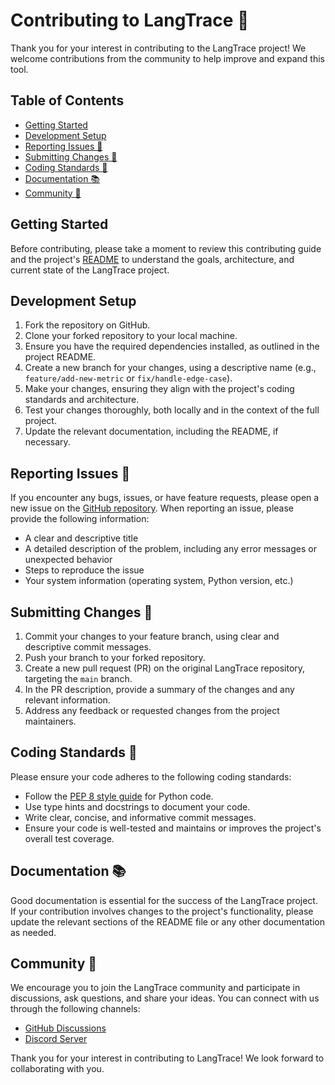 # Contributing to LangTrace 🚀

Thank you for your interest in contributing to the LangTrace project! We welcome contributions from the community to help improve and expand this tool.

## Table of Contents 
- [Getting Started](#getting-started)
- [Development Setup](#development-setup)
- [Reporting Issues 🐛](#reporting-issues) 
- [Submitting Changes 📝](#submitting-changes) 
- [Coding Standards 🤖](#coding-standards) 
- [Documentation 📚](#documentation) 
- [Community 👥](#community) 

## Getting Started

Before contributing, please take a moment to review this contributing guide and the project's [README](README.md) to understand the goals, architecture, and current state of the LangTrace project.

## Development Setup

1. Fork the repository on GitHub.
2. Clone your forked repository to your local machine.
3. Ensure you have the required dependencies installed, as outlined in the project README.
4. Create a new branch for your changes, using a descriptive name (e.g., `feature/add-new-metric` or `fix/handle-edge-case`).
5. Make your changes, ensuring they align with the project's coding standards and architecture.
6. Test your changes thoroughly, both locally and in the context of the full project.
7. Update the relevant documentation, including the README, if necessary.

## Reporting Issues 🐛

If you encounter any bugs, issues, or have feature requests, please open a new issue on the [GitHub repository](https://github.com/Scale3-Labs/langtrace/issues/new/choose). When reporting an issue, please provide the following information:

- A clear and descriptive title
- A detailed description of the problem, including any error messages or unexpected behavior
- Steps to reproduce the issue
- Your system information (operating system, Python version, etc.)

## Submitting Changes 📝

1. Commit your changes to your feature branch, using clear and descriptive commit messages.
2. Push your branch to your forked repository.
3. Create a new pull request (PR) on the original LangTrace repository, targeting the `main` branch.
4. In the PR description, provide a summary of the changes and any relevant information.
5. Address any feedback or requested changes from the project maintainers.

## Coding Standards 🤖

Please ensure your code adheres to the following coding standards:

- Follow the [PEP 8 style guide](https://www.python.org/dev/peps/pep-0008/) for Python code.
- Use type hints and docstrings to document your code.
- Write clear, concise, and informative commit messages.
- Ensure your code is well-tested and maintains or improves the project's overall test coverage.

## Documentation 📚

Good documentation is essential for the success of the LangTrace project. If your contribution involves changes to the project's functionality, please update the relevant sections of the README file or any other documentation as needed.

## Community 👥

We encourage you to join the LangTrace community and participate in discussions, ask questions, and share your ideas. You can connect with us through the following channels:

- [GitHub Discussions](https://github.com/Scale3-Labs/langtrace/discussions)
- [Discord Server](https://discord.langtrace.ai/)

Thank you for your interest in contributing to LangTrace! We look forward to collaborating with you. 

